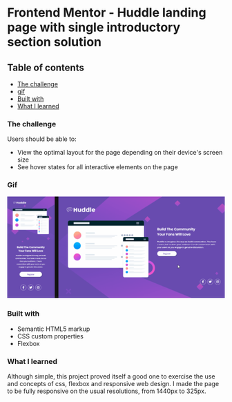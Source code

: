 # Frontend Mentor - Huddle landing page with single introductory section solution

## Table of contents

  - [The challenge](#the-challenge)
  - [gif](#gif)
  - [Built with](#built-with)
  - [What I learned](#what-i-learned)

### The challenge

Users should be able to:

- View the optimal layout for the page depending on their device's screen size
- See hover states for all interactive elements on the page

### Gif

[<img src="../src/gif-layout-huddle-page.gif" alt="gif da tela inicial do projeto xyz">](https://guifferrari.github.io/huddle-landing-page/)

### Built with

- Semantic HTML5 markup
- CSS custom properties
- Flexbox

### What I learned

Although simple, this project proved itself a good one to exercise the use and concepts of css, flexbox and responsive web design. I made the page to be fully responsive on the usual resolutions, from 1440px to 325px.
